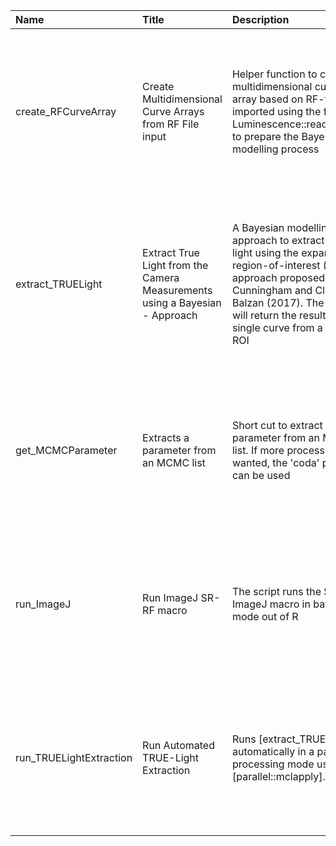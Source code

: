 

| Name                    | Title                                                                           | Description                                                                                                                                                                                                                                 | Version | m.Date | m.Time | Author                                                                                                              | Citation                                                                                                                                                                                                                                                                                                |
|:------------------------|:--------------------------------------------------------------------------------|:--------------------------------------------------------------------------------------------------------------------------------------------------------------------------------------------------------------------------------------------|:--------|:-------|:-------|:--------------------------------------------------------------------------------------------------------------------|:--------------------------------------------------------------------------------------------------------------------------------------------------------------------------------------------------------------------------------------------------------------------------------------------------------|
| create_RFCurveArray     | Create Multidimensional Curve Arrays from RF File input                         | Helper function to create a multidimensional curve array based on RF-file input imported using the function  Luminescence::read_RF2R()  to prepare the Bayesian modelling process                                                           | 0.1.0   | NA     | NA     | Sebastian Kreutzer, Geography & Earth Sciences, Aberystwyth University (United Kingdom) -  , RLum Developer Team | Kreutzer, S., 2021. create_RFCurveArray(): Create Multidimensional Curve Arrays from RF File input. Function version 0.1.0. In: Kreutzer, S., Mittelstrass, D., 2021. RLumSTARR: Spatially Resolved Radiofluorescence Analysis (EXPERIMENTAL PACKAGE). R package version 0.1.0.9000-83.                 |
| extract_TRUELight       | Extract True Light from the Camera Measurements using a Bayesian -  Approach | A Bayesian modelling approach to extract the true light using the expanding region-of-interest (ROI) approach proposed by Cunningham and Clark-Balzan (2017). The function will return the results for a  single  curve from a  single  ROI | 0.1.0   | NA     | NA     | Sebastian Kreutzer, Geography & Earth Sciences, Aberystwyth University (United Kingdom) -  , RLum Developer Team | Kreutzer, S., 2021. extract_TRUELight(): Extract True Light from the Camera Measurements using a Bayesian Approach. Function version 0.1.0. In: Kreutzer, S., Mittelstrass, D., 2021. RLumSTARR: Spatially Resolved Radiofluorescence Analysis (EXPERIMENTAL PACKAGE). R package version 0.1.0.9000-83. |
| get_MCMCParameter       | Extracts a parameter from an MCMC list                                          | Short cut to extract a parameter from an MCMC list. If more processing is wanted, the  'coda'  package can be used                                                                                                                          | 0.1.0   | NA     | NA     | Sebastian Kreutzer, Geography & Earth Sciences, Aberystwyth University (United Kingdom) -  , RLum Developer Team | Kreutzer, S., 2021. get_MCMCParameter(): Extracts a parameter from an MCMC list. Function version 0.1.0. In: Kreutzer, S., Mittelstrass, D., 2021. RLumSTARR: Spatially Resolved Radiofluorescence Analysis (EXPERIMENTAL PACKAGE). R package version 0.1.0.9000-83.                                    |
| run_ImageJ              | Run ImageJ SR-RF macro                                                          | The script runs the SR-RF ImageJ macro in batch mode out of R                                                                                                                                                                               | 0.1.0   | NA     | NA     | Sebastian Kreutzer, Geography & Earth Sciences, Aberystwyth University (United Kingdom) -  , RLum Developer Team | Kreutzer, S., 2021. run_ImageJ(): Run ImageJ SR-RF macro. Function version 0.1.0. In: Kreutzer, S., Mittelstrass, D., 2021. RLumSTARR: Spatially Resolved Radiofluorescence Analysis (EXPERIMENTAL PACKAGE). R package version 0.1.0.9000-83.                                                           |
| run_TRUELightExtraction | Run Automated TRUE-Light Extraction                                             | Runs [extract_TRUELight] automatically in a parallel processing mode using [parallel::mclapply].                                                                                                                                            | 0.1.0   | NA     | NA     | Sebastian Kreutzer, Geography & Earth Sciences, Aberystwyth University (United Kingdom) -  , RLum Developer Team | Kreutzer, S., 2021. run_TRUELightExtraction(): Run Automated TRUE-Light Extraction. Function version 0.1.0. In: Kreutzer, S., Mittelstrass, D., 2021. RLumSTARR: Spatially Resolved Radiofluorescence Analysis (EXPERIMENTAL PACKAGE). R package version 0.1.0.9000-83.                                 |

